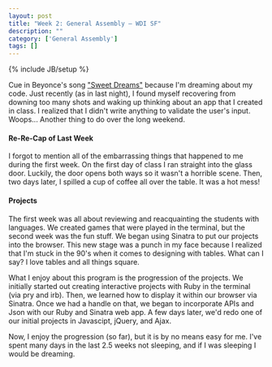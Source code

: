```yaml
---
layout: post
title: "Week 2: General Assembly – WDI SF"
description: ""
category: ['General Assembly']
tags: []
---
```

{% include JB/setup %}

Cue in Beyonce's song ["Sweet Dreams"](http://youtu.be/JlxByc0-V40) because I'm dreaming about my code. Just recently (as in last night), I found myself recovering from downing too many shots and waking up thinking about an app that I created in class. I realized that I didn't write anything to validate the user's input. Woops... Another thing to do over the long weekend.

#### Re-Re-Cap of Last Week   
I forgot to mention all of the embarrassing things that happened to me during the first week. On the first day of class I ran straight into the glass door. Luckily, the door opens both ways so it wasn't a horrible scene. Then, two days later, I spilled a cup of coffee all over the table. It was a hot mess!

#### Projects   
The first week was all about reviewing and reacquainting the students with languages. We created games that were played in the terminal, but the second week was the fun stuff. We began using Sinatra to put our projects into the browser. This new stage was a punch in my face because I realized that I'm stuck in the 90's when it comes to designing with tables. What can I say? I love tables and all things square.

What I enjoy about this program is the progression of the projects. We initially started out creating interactive projects with Ruby in the terminal (via pry and irb). Then, we learned how to display it within our browser via Sinatra. Once we had a handle on that, we began to incorporate APIs and Json with our Ruby and Sinatra web app. A few days later, we'd redo one of our initial projects in Javascipt, jQuery, and Ajax.

Now, I enjoy the progression (so far), but it is by no means easy for me. I've spent many days in the last 2.5 weeks not sleeping, and if I was sleeping I would be dreaming.